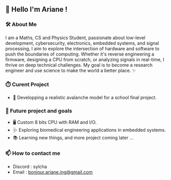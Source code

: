 ## 🚀 Hello I'm Ariane !
### 🛠️ About Me

I am a Maths, CS and Physics Student, passionate about low-level development, cybersecurity, electronics, embedded systems, and signal processing, I aim to explore the intersection of hardware and software to push the boundaries of computing. Whether it's reverse engineering a firmware, designing a CPU from scratch, or analyzing signals in real-time, I thrive on deep technical challenges.
My goal is to become a research engineer and use science to make the world a better place. ✨

### ⏱️ Curent Project
* 🗻 Developping a realistic avalanche model for a school final project.

### 🔭 Future project and goals
* 🖥️ Custom 8 bits CPU with RAM and I/O.
* 🩺 Exploring biomedical engineering applications in embedded systems.
* 📚 Learning new things, and more project coming later ...

### 📫 How to contact me
* Discord : sylcha
* Email : bonjour.ariane.ing@gmail.com

<!--
**0xSylcha/0xSylcha** is a ✨ _special_ ✨ repository because its `README.md` (this file) appears on your GitHub profile.

Here are some ideas to get you started:

- 🔭 I’m currently working on ...
- 🌱 I’m currently learning ...
- 👯 I’m looking to collaborate on ...
- 🤔 I’m looking for help with ...
- 💬 Ask me about ...
- 📫 How to reach me: ...
- 😄 Pronouns: ...
- ⚡ Fun fact: ...
-->
